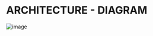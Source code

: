 # ARCHITECTURE - DIAGRAM

![image](https://user-images.githubusercontent.com/96559018/151101949-766c7d72-ad53-4603-aa91-bbfb2a9ad24d.png)

